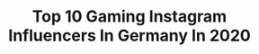 ---
title: Top 10 Gaming Instagram Influencers In Germany In 2020
description: >-
  Find top gaming Instagram influencers in Germany in 2020. Most popular hashtags: #gamergirl #ootd #germany #photography.
platform: Instagram
profiles:
  - username: "serenagalway"
    fullname: >-
      Youtuber / Gamer
    location: "Germany"
    followers: 16385
    engagement: 2324
    commentsToLikes: 0.065575
    avatar: "https://scontent-ams4-1.cdninstagram.com/v/t51.2885-19/s320x320/90090262_504180823606880_7565577624819335168_n.jpg?_nc_ht=scontent-ams4-1.cdninstagram.com&_nc_ohc=E1fSlfxhASMAX9Yk-HO&oh=669e56cbdbfb0775d09e74dda8f3d273&oe=5EB8EC60"
    verified: false
    hashtags: "#outfittoday, #selfiee, #newcamera, #happinessiskey"
  - username: "purple.gaming"
    fullname: >-
      🎮Lena🎮
    location: "Germany"
    followers: 39052
    engagement: 673
    commentsToLikes: 0.066361
    avatar: "https://instagram.fhan5-2.fna.fbcdn.net/v/t51.2885-19/s320x320/88986554_482416712639505_423172497630822400_n.jpg?_nc_ht=instagram.fhan5-2.fna.fbcdn.net&_nc_ohc=U1ZsM7SM-hoAX-9r-x4&oh=95456d87971baeaa10fbef1de4f6fde1&oe=5EB694CA"
    verified: false
    hashtags: "#girlgaming, #indiegame, #codmobilecomminty, #geekgirls"
  - username: "jasmine_ninnemann"
    fullname: >-
      Jasmine🌸lvl.28🌸Germany🌸Artist
    location: "Germany"
    followers: 2612
    engagement: 2107
    commentsToLikes: 0.238486
    avatar: "https://scontent-lht6-1.cdninstagram.com/v/t51.2885-19/s320x320/84319009_2619093268370117_8731395490286927872_n.jpg?_nc_ht=scontent-lht6-1.cdninstagram.com&_nc_ohc=zajEDmYwPpYAX_xbB8A&oh=6ab705f91703b39ddbd6075138ddc86a&oe=5EBB0228"
    verified: false
    hashtags: "#giveaway, #beauty, #strangerthings3, #fallinspiration"
  - username: "miesilein"
    fullname: >-
      Fabienne 🤡
    location: "Germany"
    followers: 6628
    engagement: 2271
    commentsToLikes: 0.054854
    avatar: "https://scontent-ams4-1.cdninstagram.com/v/t51.2885-19/s320x320/92393014_2526657530982071_1862705832848785408_n.jpg?_nc_ht=scontent-ams4-1.cdninstagram.com&_nc_ohc=sf0LhQ1vCOkAX9dEouS&oh=836b63fa6b334b1c60af86df4346fb57&oe=5EBAF1AA"
    verified: false
    hashtags: "#harleyquinnfan, #rockon, #rockmusic, #metalstyle"
  - username: "zanzarahamzocken"
    fullname: >-
      Zanzarah
    location: "Germany"
    followers: 8778
    engagement: 959
    commentsToLikes: 0.101015
    avatar: "https://scontent-ams4-1.cdninstagram.com/v/t51.2885-19/s320x320/52764770_2021383284624526_9160365205924872192_n.jpg?_nc_ht=scontent-ams4-1.cdninstagram.com&_nc_ohc=zAgPCGTj_VIAX98fHHB&oh=8a69eecca3cc5b4c0d85ef84cfe11149&oe=5EBA3A5C"
    verified: false
    hashtags: "#youtuber, #wahlen, #hamburgmeineperle, #playmobil"
  - username: "donlou_life"
    fullname: >-
      Streetstyle💯Sneakershead💯Food
    location: "Germany"
    followers: 5281
    engagement: 1010
    commentsToLikes: 0.156014
    avatar: "https://instagram.fkul16-1.fna.fbcdn.net/v/t51.2885-19/s320x320/90676378_204435904151868_8474150283813847040_n.jpg?_nc_ht=instagram.fkul16-1.fna.fbcdn.net&_nc_ohc=zmbCqlWU2fwAX8JE7Zv&oh=02ea2d242555fa262fbc249fcc2eec4a&oe=5EB19E08"
    verified: false
    hashtags: "#styleoftheday, #fashionkilla, #nike, #thankyou"
  - username: "cheveya_cosplay"
    fullname: >-
      Joleen
    location: "Germany"
    followers: 4953
    engagement: 1974
    commentsToLikes: 0.035053
    avatar: "https://instagram.fbkk5-5.fna.fbcdn.net/v/t51.2885-19/s320x320/69601560_388450921803357_6332532766571233280_n.jpg?_nc_ht=instagram.fbkk5-5.fna.fbcdn.net&_nc_ohc=Bj4Rua1CAQEAX9VvOes&oh=be5477e01bcdf10ee20139c682673ca6&oe=5EB3E353"
    verified: false
    hashtags: "#punkrock, #water, #makeup, #ourlastnight"
  - username: "vanz_ventura"
    fullname: >-
      
    location: "Germany"
    followers: 10254
    engagement: 627
    commentsToLikes: 0.191432
    avatar: "https://scontent-lhr8-1.cdninstagram.com/v/t51.2885-19/s320x320/84348368_501994080690321_3283525248233766912_n.jpg?_nc_ht=scontent-lhr8-1.cdninstagram.com&_nc_ohc=b5JQtFRuhZIAX94g6tS&oh=5ff164f65abd339321a7ee0923d69a2d&oe=5EB9389C"
    verified: false
    hashtags: "#ootdmagazine, #art, #casualstyle, #sneakerlover"
  - username: "doktor_froid"
    fullname: >-
      Doktor Froid
    location: "Germany"
    followers: 17900
    engagement: 656
    commentsToLikes: 0.129641
    avatar: "https://scontent-lht6-1.cdninstagram.com/v/t51.2885-19/s320x320/40534753_2287929857902569_2128828586398842880_n.jpg?_nc_ht=scontent-lht6-1.cdninstagram.com&_nc_ohc=Ste_udSMli8AX_dMold&oh=c2b945a4e46dc5f5be885fe173d32cdf&oe=5EB9B019"
    verified: false
    hashtags: "#ootd, #squareenix, #silver, #froidnachten"
  - username: "eismelone"
    fullname: >-
      Leonie
    location: "Germany"
    followers: 13694
    engagement: 1866
    commentsToLikes: 0.012215
    avatar: "https://scontent-ams4-1.cdninstagram.com/v/t51.2885-19/s320x320/62469275_637278846683452_1286390237555064832_n.jpg?_nc_ht=scontent-ams4-1.cdninstagram.com&_nc_ohc=YKA0Yahdsj4AX-xuhHf&oh=8a1ee77808e2f56ca8a91fd94d06f395&oe=5EB9DF6C"
    verified: false
    hashtags: ""
---